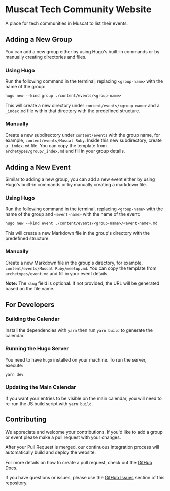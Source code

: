 # Muscat Tech Community Website

A place for tech communities in Muscat to list their events.

## Adding a New Group

You can add a new group either by using Hugo's built-in commands or by manually creating directories and files.

### Using Hugo

Run the following command in the terminal, replacing `<group-name>` with the name of the group:

    hugo new --kind group ./content/events/<group-name>

This will create a new directory under `content/events/<group-name>` and a `_index.md` file within that directory with the predefined structure.

### Manually

Create a new subdirectory under `content/events` with the group name, for example, `content/events/Muscat Ruby`. Inside this new subdirectory, create a `_index.md` file. You can copy the template from `archetypes/group/_index.md` and fill in your group details.

## Adding a New Event

Similar to adding a new group, you can add a new event either by using Hugo's built-in commands or by manually creating a markdown file.

### Using Hugo

Run the following command in the terminal, replacing `<group-name>` with the name of the group and `<event-name>` with the name of the event:

    hugo new --kind event ./content/events/<group-name>/<event-name>.md

This will create a new Markdown file in the group's directory with the predefined structure.

### Manually

Create a new Markdown file in the group's directory, for example, `content/events/Muscat Ruby/meetup.md`. You can copy the template from `archetypes/event.md` and fill in your event details.

**Note:** The `slug` field is optional. If not provided, the URL will be generated based on the file name.

## For Developers

### Building the Calendar

Install the dependencies with `yarn` then run `yarn build` to generate the calendar.

### Running the Hugo Server

You need to have `hugo` installed on your machine. To run the server, execute:

    yarn dev

### Updating the Main Calendar

If you want your entries to be visible on the main calendar, you will need to re-run the JS build script with `yarn build`.

## Contributing

We appreciate and welcome your contributions. If you'd like to add a group or event please make a pull request with your changes.

After your Pull Request is merged, our continuous integration process will automatically build and deploy the website.

For more details on how to create a pull request, check out the [GitHub Docs](https://docs.github.com/en/github/collaborating-with-issues-and-pull-requests/creating-a-pull-request).

If you have questions or issues, please use the [GitHub Issues](https://github.com/zidhuss/muscat-tech.org/issues) section of this repository.
